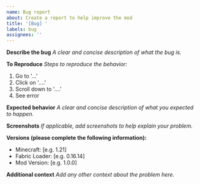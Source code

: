 ```yaml
---
name: Bug report
about: Create a report to help improve the mod
title: '[Bug] '
labels: bug
assignees: ''
---
```


**Describe the bug**
_A clear and concise description of what the bug is._

**To Reproduce**
_Steps to reproduce the behavior:_
1. Go to '...'
2. Click on '....'
3. Scroll down to '....'
4. See error

**Expected behavior**
_A clear and concise description of what you expected to happen._

**Screenshots**
_If applicable, add screenshots to help explain your problem._

**Versions (please complete the following information):**
- Minecraft: [e.g. 1.21]
- Fabric Loader: [e.g. 0.16.14]
- Mod Version: [e.g. 1.0.0]

**Additional context**
_Add any other context about the problem here._
